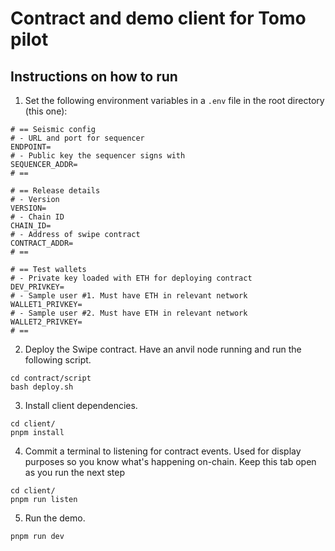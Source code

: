 # Contract and demo client for Tomo pilot

## Instructions on how to run
1. Set the following environment variables in a `.env` file in the root directory (this one):
```
# == Seismic config
# - URL and port for sequencer
ENDPOINT=
# - Public key the sequencer signs with
SEQUENCER_ADDR=
# == 

# == Release details
# - Version
VERSION=
# - Chain ID
CHAIN_ID=
# - Address of swipe contract
CONTRACT_ADDR=
# ==

# == Test wallets
# - Private key loaded with ETH for deploying contract
DEV_PRIVKEY=
# - Sample user #1. Must have ETH in relevant network
WALLET1_PRIVKEY=
# - Sample user #2. Must have ETH in relevant network
WALLET2_PRIVKEY=
# ==
```

2. Deploy the Swipe contract. Have an anvil node running and run the following script.
```
cd contract/script
bash deploy.sh
```

3. Install client dependencies.
```
cd client/
pnpm install
```

4. Commit a terminal to listening for contract events. Used for display purposes so you know what's happening on-chain. Keep this tab open as you run the next step
```
cd client/
pnpm run listen
```

5. Run the demo.
```
pnpm run dev
```


